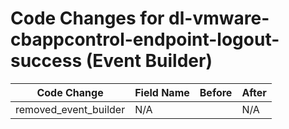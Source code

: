 # Code Changes for dl-vmware-cbappcontrol-endpoint-logout-success (Event Builder)

| Code Change | Field Name | Before | After |
|-------------|------------|--------|-------|
| removed_event_builder | N/A |  | N/A |